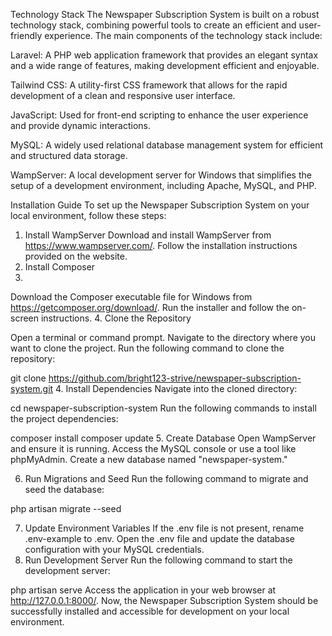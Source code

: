 Technology Stack
The Newspaper Subscription System is built on a robust technology stack, combining powerful tools to create an efficient and user-friendly experience. The main components of the technology stack include:

Laravel: A PHP web application framework that provides an elegant syntax and a wide range of features, making development efficient and enjoyable.

Tailwind CSS: A utility-first CSS framework that allows for the rapid development of a clean and responsive user interface.

JavaScript: Used for front-end scripting to enhance the user experience and provide dynamic interactions.

MySQL: A widely used relational database management system for efficient and structured data storage.

WampServer: A local development server for Windows that simplifies the setup of a development environment, including Apache, MySQL, and PHP.

Installation Guide
To set up the Newspaper Subscription System on your local environment, follow these steps:

1. Install WampServer
Download and install WampServer from https://www.wampserver.com/.
Follow the installation instructions provided on the website.
2. Install Composer
3. 
Download the Composer executable file for Windows from https://getcomposer.org/download/.
Run the installer and follow the on-screen instructions.
4. Clone the Repository
   
Open a terminal or command prompt.
Navigate to the directory where you want to clone the project.
Run the following command to clone the repository:

git clone https://github.com/bright123-strive/newspaper-subscription-system.git
4. Install Dependencies
Navigate into the cloned directory:


cd newspaper-subscription-system
Run the following commands to install the project dependencies:

composer install
composer update
5. Create Database
Open WampServer and ensure it is running.
Access the MySQL console or use a tool like phpMyAdmin.
Create a new database named "newspaper-system."

6. Run Migrations and Seed
Run the following command to migrate and seed the database:

php artisan migrate --seed

7. Update Environment Variables
If the .env file is not present, rename .env-example to .env.
Open the .env file and update the database configuration with your MySQL credentials.
8. Run Development Server
Run the following command to start the development server:

php artisan serve
Access the application in your web browser at http://127.0.0.1:8000/.
Now, the Newspaper Subscription System should be successfully installed and accessible for development on your local environment. 

